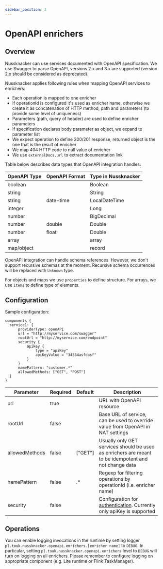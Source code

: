 ```yaml
---
sidebar_position: 3
---
```


# OpenAPI enrichers

## Overview
                              
Nussknacker can use services documented with OpenAPI specification.
We use Swagger to parse OpenAPI, versions 2.x and 3.x are supported 
(version 2.x should be considered as deprecated).

Nussknacker applies following rules when mapping OpenAPI services to enrichers:
- Each operation is mapped to one enricher
- If operationId is configured it's used as enricher name, otherwise we create it as concatenation
of HTTP method, path and parameters (to provide some level of uniqueness)
- Parameters (path, query of header) are used to define enricher parameters
- If specification declares body parameter as object, we expand to parameter list  
- We expect operation to define 200/201 response, returned object is the one that is the result of enricher
- We map 404 HTTP code to null value of enricher
- We use `externalDocs.url` to extract documentation link

Table below describes data types that OpenAPI integration handles:

| OpenAPI Type  | OpenAPI Format | Type in Nussknacker |
| ------------- | -------------- | ------------------- |
| boolean       |                | Boolean             |
| string        |                | String              |
| string        | date-time      | LocalDateTime       |
| integer       |                | Long                |
| number        |                | BigDecimal          |
| number        | double         | Double              |
| number        | float          | Double              |
| array         |                | array               |
| map/object    |                | record              |

OpenAPI integration can handle schema references. However, we don't support recursive schemas at the moment. 
Recursive schema occurrences will be replaced with `Unknown` type. 

For objects and maps we use `properties` to define structure.
For arrays, we use `items` to define type of elements.                    
                                                                                                           

## Configuration

Sample configuration:
```
components {
  service1: {
      providerType: openAPI  
      url = "http://myservice.com/swagger"
      rootUrl = "http://myservice.com/endpoint"
      security {
          apikey {
              type = "apiKey"
              apiKeyValue = "34534asfdasf"
          }
      }
      namePattern: "customer.*"
      allowedMethods: ["GET", "POST"]
  }
}
```

| Parameter      | Required | Default | Description                                                                                                                   |
| ----------     | -------- | ------- | -----------                                                                                                                   |
| url            | true     |         | URL with OpenAPI resource                                                                                                     |
| rootUrl        | false    |         | Base URL of service, can be used to override value from OpenAPI in NAT settings                                               |
| allowedMethods | false    | ["GET"] | Usually only GET services should be used as enrichers are meant to be idempotent and not change data                          |
| namePattern    | false    | .*      | Regexp for filtering operations by operationId (i.e. enricher name)                                                           |
| security       | false    |         | Configuration for [authentication](https://swagger.io/docs/specification/authentication/). Currently only apiKey is supported |

## Operations 

You can enable logging invocations in the runtime by setting logger
`pl.touk.nussknacker.openapi.enrichers.[enricher name]` to `DEBUG`. In particular, setting `pl.touk.nussknacker.openapi.enrichers` 
level to `DEBUG` will turn on logging on all enrichers. Please remember to configure logging on appropriate component (e.g. Lite runtime or Flink TaskManager).